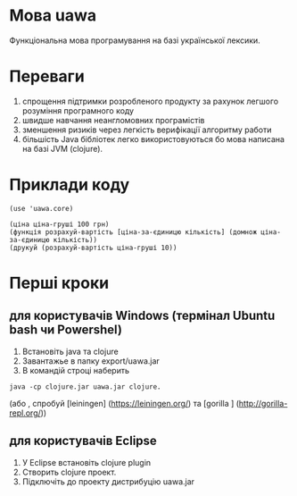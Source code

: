 # Мова uawa
Функціональна мова програмування на базі української лексики.
# Переваги
1. спрощення підтримки розробленого продукту за рахунок легшого розуміння програмного коду
2. швидше навчання неангломовних програмістів
3. зменшення ризиків через легкість верифікації алгоритму работи
4. більшість Java бібліотек легко використовуються бо мова написана на базі JVM (clojure). 
# Приклади коду
```
(use 'uawa.core)

(ціна ціна-груші 100 грн)
(функція розрахуй-вартість [ціна-за-єдиницю кількість] (домнож ціна-за-єдиницю кількість))
(друкуй (розрахуй-вартість ціна-груші 10))
```

# Перші кроки
## для користувачів Windows (термінал Ubuntu bash чи Powershel)
1. Встановіть java та clojure
2. Завантажье в папку export/uawa.jar
3. В командій строці наберить
```
java -cp clojure.jar uawa.jar clojure.
```
(або , спробуй [leiningen] (https://leiningen.org/) та [gorilla ] (http://gorilla-repl.org/))
## для користувачів Eclipse 
1. У Eclipse встановіть clojure plugin
2. Створить clojure проект.
3. Підключіть до проекту дистрибуцію uawa.jar
